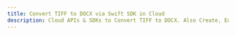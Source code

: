 ---title: Convert TIFF to DOCX via Swift SDK in Clouddescription: Cloud APIs & SDKs to Convert TIFF to DOCX. Also Create, Edit & Render Microsoft Word & OpenOffice documents in the Cloud.---